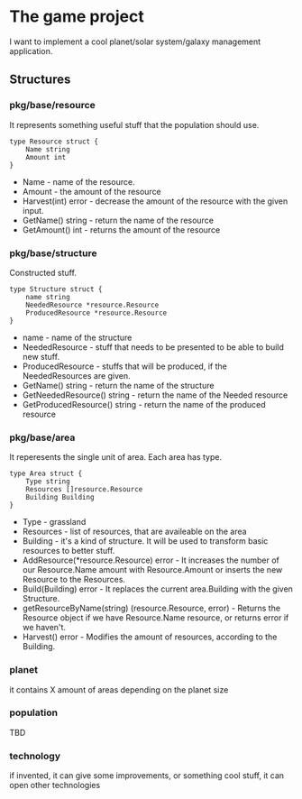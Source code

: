 # The game project

I want to implement a cool planet/solar system/galaxy management application.

## Structures

### pkg/base/resource

It represents something useful stuff that the population should use.

```golang
type Resource struct {
    Name string
    Amount int
}
```

- Name - name of the resource.
- Amount - the amount of the resource
- Harvest(int) error - decrease the amount of the resource with the given input.
- GetName() string - return the name of the resource
- GetAmount() int - returns the amount of the resource

### pkg/base/structure

Constructed stuff.

```golang
type Structure struct {
    name string
    NeededResource *resource.Resource
    ProducedResource *resource.Resource
}
```

- name - name of the structure
- NeededResource - stuff that needs to be presented to be able to build new stuff.
- ProducedResource - stuffs that will be produced, if the NeededResources are given.
- GetName() string - return the name of the structure
- GetNeededResource() string - return the name of the Needed resource
- GetProducedResource() string - return the name of the produced resource

### pkg/base/area

It reperesents the single unit of area. Each area has type.

```golang
type Area struct {
    Type string
    Resources []resource.Resource
    Building Building
}
```

- Type - grassland
- Resources - list of resources, that are availeable on the area
- Building - it's a kind of structure. It will be used to transform basic resources to better stuff.
- AddResource(\*resource.Resource) error - It increases the number of our Resource.Name amount with Resource.Amount or inserts the new Resource to the Resources.
- Build(Building) error - It replaces the current area.Building with the given Structure.
- getResourceByName(string) (resource.Resource, error) - Returns the Resource object if we have Resource.Name resource, or returns error if we haven't.
- Harvest() error - Modifies the amount of resources, according to the Building.

### planet

it contains X amount of areas depending on the planet size

### population

TBD

### technology

if invented, it can give some improvements, or something cool stuff, it can open other technologies
